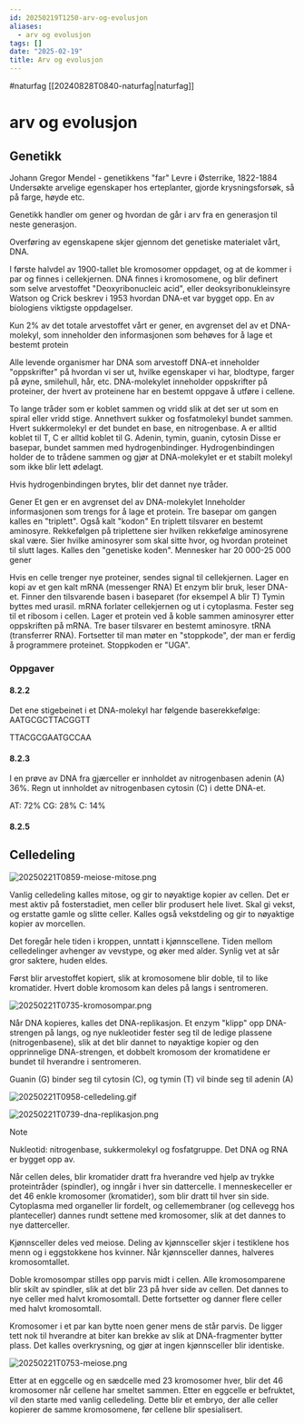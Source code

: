 ```yaml
---
id: 20250219T1250-arv-og-evolusjon
aliases:
  - arv og evolusjon
tags: []
date: "2025-02-19"
title: Arv og evolusjon
---
```


#naturfag [[20240828T0840-naturfag|naturfag]]

# arv og evolusjon

## Genetikk

Johann Gregor Mendel - genetikkens "far"
Levre i Østerrike, 1822-1884
Undersøkte arvelige egenskaper hos erteplanter, gjorde krysningsforsøk, så på farge, høyde etc.

Genetikk handler om gener og hvordan de går i arv fra en generasjon til neste generasjon.

Overføring av egenskapene skjer gjennom det genetiske materialet vårt, DNA.

I første halvdel av 1900-tallet ble kromosomer oppdaget, og at de kommer i par og finnes i cellekjernen.
DNA finnes i kromosomene, og blir definert som selve arvestoffet
"Deoxyribonucleic acid", eller deoksyribonukleinsyre
Watson og Crick beskrev i 1953 hvordan DNA-et var bygget opp. En av biologiens viktigste oppdagelser.

Kun 2% av det totale arvestoffet vårt er gener, en avgrenset del av et DNA-molekyl, som inneholder den informasjonen som behøves for å lage et bestemt protein

Alle levende organismer har DNA som arvestoff
DNA-et inneholder "oppskrifter" på hvordan vi ser ut, hvilke egenskaper vi har, blodtype, farger på øyne, smilehull, hår, etc.
DNA-molekylet inneholder oppskrifter på proteiner, der hvert av proteinene har en bestemt oppgave å utføre i cellene.

To lange tråder som er koblet sammen og vridd slik at det ser ut som en spiral eller vridd stige.
Annethvert sukker og fosfatmolekyl bundet sammen.
Hvert sukkermolekyl er det bundet en base, en nitrogenbase.
A er alltid koblet til T, C er alltid koblet til G.
Adenin, tymin, guanin, cytosin
Disse er basepar, bundet sammen med hydrogenbindinger.
Hydrogenbindingen holder de to trådene sammen og gjør at DNA-molekylet er et stabilt molekyl som ikke blir lett ødelagt.

Hvis hydrogenbindingen brytes, blir det dannet nye tråder.

Gener
Et gen er en avgrenset del av DNA-molekylet
Inneholder informasjonen som trengs for å lage et protein.
Tre basepar om gangen kalles en "triplett".
Også kalt "kodon"
En triplett tilsvarer en bestemt aminosyre. Rekkefølgen på triplettene sier hvilken rekkefølge aminosyrene skal være.
Sier hvilke aminosyrer som skal sitte hvor, og hvordan proteinet til slutt lages.
Kalles den "genetiske koden".
Mennesker har 20 000-25 000 gener

Hvis en celle trenger nye proteiner, sendes signal til cellekjernen. Lager en kopi av et gen kalt mRNA (messenger RNA)
Et enzym blir bruk, leser DNA-et. Finner den tilsvarende basen i baseparet (for eksempel A blir T)
Tymin byttes med urasil.
mRNA forlater cellekjernen og ut i cytoplasma. Fester seg til et ribosom i cellen.
Lager et protein ved å koble sammen aminosyrer etter oppskriften på mRNA. Tre baser tilsvarer en bestemt aminosyre.
tRNA (transferrer RNA).
Fortsetter til man møter en "stoppkode", der man er ferdig å programmere proteinet.
Stoppkoden er "UGA".

### Oppgaver

#### 8.2.2

Det ene stigebeinet i et DNA-molekyl har følgende baserekkefølge: AATGCGCTTACGGTT

TTACGCGAATGCCAA

#### 8.2.3

I en prøve av DNA fra gjærceller er innholdet av nitrogenbasen adenin (A) 36%. Regn ut innholdet av nitrogenbasen cytosin (C) i dette DNA-et.

AT: 72%
CG: 28%
C: 14%

#### 8.2.5

## Celledeling

![20250221T0859-meiose-mitose.png](Assets/20250221T0859-meiose-mitose.png)

Vanlig celledeling kalles mitose, og gir to nøyaktige kopier av cellen. Det er mest aktiv på fosterstadiet, men celler blir produsert hele livet. Skal gi vekst, og erstatte gamle og slitte celler. Kalles også vekstdeling og gir to nøyaktige kopier av morcellen.

Det foregår hele tiden i kroppen, unntatt i kjønnscellene. Tiden mellom celledelinger avhenger av vevstype, og øker med alder. Synlig vet at sår gror saktere, huden eldes.

Først blir arvestoffet kopiert, slik at kromosomene blir doble, til to like kromatider. Hvert doble kromosom kan deles på langs i sentromeren.

![20250221T0735-kromosompar.png](Assets/20250221T0735-kromosompar.png)

Når DNA kopieres, kalles det DNA-replikasjon. Et enzym "klipp" opp DNA-strengen på langs, og nye nukleotider fester seg til de ledige plassene (nitrogenbasene), slik at det blir dannet to nøyaktige kopier og den opprinnelige DNA-strengen, et dobbelt kromosom der kromatidene er bundet til hverandre i sentromeren.

Guanin (G) binder seg til cytosin (C), og tymin (T) vil binde seg til adenin (A)

![20250221T0958-celledeling.gif](Assets/20250221T0958-celledeling.gif)

![20250221T0739-dna-replikasjon.png](Assets/20250221T0739-dna-replikasjon.png)

> [!NOTE]
> Nukleotid: nitrogenbase, sukkermolekyl og fosfatgruppe. Det DNA og RNA er bygget opp av.

Når cellen deles, blir kromatider dratt fra hverandre ved hjelp av trykke proteintråder (spindler), og inngår i hver sin dattercelle. I menneskeceller er det 46 enkle kromosomer (kromatider), som blir dratt til hver sin side. Cytoplasma med organeller lir fordelt, og cellemembraner (og cellevegg hos planteceller) dannes rundt settene med kromosomer, slik at det dannes to nye datterceller.

Kjønnsceller deles ved meiose. Deling av kjønnsceller skjer i testiklene hos menn og i eggstokkene hos kvinner. Når kjønnsceller dannes, halveres kromosomtallet.

Doble kromosompar stilles opp parvis midt i cellen. Alle kromosomparene blir skilt av spindler, slik at det blir 23 på hver side av cellen. Det dannes to nye celler med halvt kromosomtall. Dette fortsetter og danner flere celler med halvt kromosomtall.

Kromosomer i et par kan bytte noen gener mens de står parvis. De ligger tett nok til hverandre at biter kan brekke av slik at DNA-fragmenter bytter plass. Det kalles overkrysning, og gjør at ingen kjønnsceller blir identiske.

![20250221T0753-meiose.png](Assets/20250221T0753-meiose.png)

Etter at en eggcelle og en sædcelle med 23 kromosomer hver, blir det 46 kromosomer når cellene har smeltet sammen. Etter en eggcelle er befruktet, vil den starte med vanlig celledeling. Dette blir et embryo, der alle celler kopierer de samme kromosomene, før cellene blir spesialisert.
